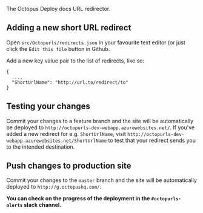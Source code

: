 The Octopus Deploy docs URL redirector.

## Adding a new short URL redirect
Open `src/Octopurls/redirects.json` in your favourite text editor (or just click the `Edit this file` button in Github.

Add a new key value pair to the list of redirects, like so:
```
{
  ...,
  "ShortUrlName": "http://url.to/redirect/to"
}
```

## Testing your changes
Commit your changes to a feature branch and the site will be automatically be deployed to `http://octopurls-dev-webapp.azurewebsites.net/`. 
If you've added a new redirect for e.g. `ShortUrlName`, visit `http://octopurls-dev-webapp.azurewebsites.net/ShortUrlName` to test that your redirect sends you to the intended destination.

## Push changes to production site
Commit your changes to the `master` branch and the site will be automatically deployed to `http://g.octopushq.com/`.

**You can check on the progress of the deployment in the `#octopurls-alerts` slack channel.**
